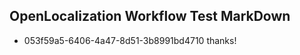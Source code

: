 ## OpenLocalization Workflow Test MarkDown
* 053f59a5-6406-4a47-8d51-3b8991bd4710 
thanks!<!--HONumber=Mar16_HO2-->
